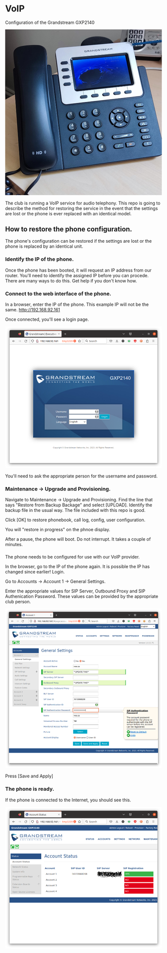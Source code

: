 # VoIP
Configuration of the Grandstream GXP2140

![gs-on-desk.jpg](images/gs-on-desk.jpg)

The club is running a VoIP service for audio telephony. This repo is going to describe the method for restoring the service in the event that the settings are lost or the phone is ever replaced with an identical model.

## How to restore the phone configuration.

The phone's configuration can be restored if the settings are lost or the phone is replaced by an identical unit.

### Identify the IP of the phone.

Once the phone has been booted, it will request an IP address from our router. You'll need to identify the assigned IP before you can procede. There are many ways to do this. Get help if you don't know how.

### Connect to the web interface of the phone.

In a browser, enter the IP of the phone. This example IP will not be the same. http://192.168.92.161

Once connected, you'll see a login page.

![gs-login](images/gs-login.png)

You'll need to ask the appropriate person for the username and password.

### Maintenance -> Upgrade and Provisioning.

Navigate to Maintenance -> Upgrade and Provisioning. Find the line that says "Restore from Backup Backage" and select [UPLOAD]. Identify the backup file in the usual way. The file included with this repo is good.

Click [OK] to restore phonebook, call log, config, user configuration.

You will "restore in progress" on the phnoe display.

After a pause, the phone will boot. Do not interrupt. It takes a couple of minutes.

###

The phone needs to be configured for use with our VoIP provider.

In the browser, go to the IP of the phone again. It is possible the IP has changed since earlier! Login.

Go to Accounts -> Account 1 -> General Settings.

Enter the appropriate values for SIP Server, Outbound Proxy and SIP Authenication Password. These values can be provided by the appropriate club person.

![gs-settings](images/gs-account-1-general-settings.png)

Press [Save and Apply]

### The phone is ready.

If the phone is connected to the Internet, you should see this.

![gs-good-config](images/gs-good-config.png)
